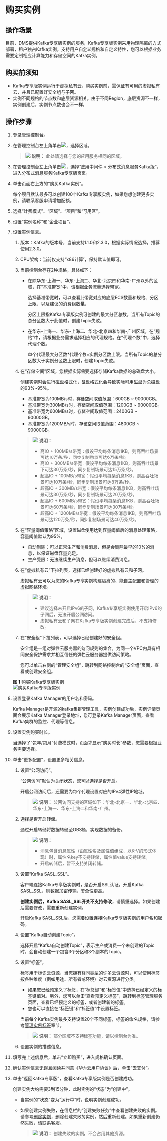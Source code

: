 # 购买实例<a name="kafka-ug-180604013"></a>

## 操作场景<a name="section66578044"></a>

目前，DMS提供Kafka专享版实例的服务，Kafka专享版实例采用物理隔离的方式部署，租户独占Kafka实例。支持用户自定义规格和自定义特性，您可以根据业务需要定制相应计算能力和存储空间的Kafka实例。

## 购买前须知<a name="section62331491"></a>

-   Kafka专享版实例运行于虚拟私有云，购买实例前，需保证有可用的虚拟私有云，并且已配置好安全组与子网。
-   实例不同规格的节点数和底层资源相关。由于不同Region，底层资源不一样，实例创建后，实例节点数也会不一样。

## 操作步骤<a name="section1474721314405"></a>

1.  登录管理控制台。
2.  在管理控制台左上角单击![](figures/icon-region.png)，选择区域。

    >![](public_sys-resources/icon-note.gif) **说明：** 
    >此处请选择与您的应用服务相同的区域。

3.  在管理控制台左上角单击![](figures/icon-list.png)，选择“应用中间件 \> 分布式消息服务Kafka版”，进入分布式消息服务Kafka专享版页面。
4.  单击页面右上方的“购买Kafka实例”。

    每个项目默认最多可以创建100个Kafka专享版实例，如果您想创建更多实例，请联系客服申请增加配额。

5.  选择“计费模式”、“区域”、“项目”和“可用区”。
6.  设置“实例名称”和“企业项目”。
7.  设置实例信息。

    1.  版本：Kafka的版本号，当前支持1.1.0和2.3.0，根据实际情况选择，推荐使用2.3.0。
    2.  CPU架构：当前仅支持“x86计算”，保持默认值即可。
    3.  当前控制台存在2种规格，具体如下：
        -   在除华东-上海一、华东-上海二、华北-北京四和华南-广州以外的区域，在“基准带宽”中，请根据业务流量选择带宽。

            选择基准带宽时，可以查看此带宽对应的底层ECS数量和规格、分区上限、以及建议的消费组数量。

            分区上限指Kafka专享版实例可创建的最大分区总数。当所有Topic的总分区数大于此值时，创建Topic失败。

        -   在华东-上海一、华东-上海二、华北-北京四和华南-广州区域，在“规格”中，请根据业务需求选择相应的代理规格。在“代理个数”中，选择代理个数。

            单个代理最大分区数\*代理个数=实例分区数上限。当所有Topic的总分区数大于实例分区数上限时，创建Topic失败。

    4.  在“存储空间”区域，您根据实际需要选择存储Kafka数据的总磁盘大小。

        创建实例时会进行磁盘格式化，磁盘格式化会导致实际可用磁盘为总磁盘的93%\~95%。

        -   基准带宽为100MB/s时，存储空间取值范围：600GB \~ 90000GB。
        -   基准带宽为300MB/s时，存储空间取值范围：1200GB \~ 90000GB。
        -   基准带宽为600MB/s时，存储空间取值范围：2400GB \~ 90000GB。
        -   基准带宽为1200MB/s时，存储空间取值范围：4800GB \~ 90000GB。

        >![](public_sys-resources/icon-note.gif) **说明：** 
        >-   高IO + 100MB/s带宽：假设平均每条消息1KB，则高吞吐场景可达10万条/秒，同步复制场景可达6万条/秒。
        >-   高IO + 300MB/s带宽 :  假设平均每条消息1KB，则高吞吐场景下可达30万条/秒，同步复制场景可达15万条/秒。
        >-   超高IO + 100MB/s带宽：假设平均每条消息1KB，则高吞吐场景可达10万条/秒，同步复制场景可达8万条/秒。
        >-   超高IO + 300MB/s带宽：假设平均每条消息1KB，则高吞吐场景可达30万条/秒，同步复制场景可达20万条/秒。
        >-   超高IO + 600MB/s带宽：假设平均每条消息1KB，则高吞吐场景可达60万条/秒，同步复制场景可达30万条/秒。
        >-   超高IO + 1200MB/s带宽：假设平均每条消息1KB，则高吞吐场景可达120万条/秒，同步复制场景可达40万条/秒。

    5.  在“容量阈值策略”区域，设置磁盘使用达到容量阈值后的消息处理策略，容量阈值默认为95%。
        -   自动删除：可以正常生产和消费消息，但是会删除最早的10%的消息，以保证磁盘容量充足。
        -   生产受限：无法继续生产消息，但可以继续消费消息。

    6.  在“虚拟私有云”下拉列表，选择已经创建好的虚拟私有云和子网。

        虚拟私有云可以为您的Kafka专享实例构建隔离的、能自主配置和管理的虚拟网络环境。

        >![](public_sys-resources/icon-note.gif) **说明：** 
        >-   建议选择未开启IPv6的子网，Kafka专享版实例使用开启IPv6的子网后，无法开启公网访问。
        >-   虚拟私有云和子网在Kafka专享版实例创建完成后，不支持修改。

    7.  在“安全组”下拉列表，可以选择已经创建好的安全组。

        安全组是一组对弹性云服务器的访问规则的集合，为同一个VPC内具有相同安全保护需求并相互信任的弹性云服务器提供访问策略。

        您可以单击右侧的“管理安全组”，跳转到网络控制台的“安全组”页面，查看或创建安全组。

    **图 1**  购买Kafka专享版实例<a name="fig16974145414282"></a>  
    ![](figures/购买Kafka专享版实例.png "购买Kafka专享版实例")

8.  设置登录Kafka Manager的用户名和密码。

    Kafka Manager是开源的kafka集群管理工具，实例创建成功后，实例详情页面会展示Kafka Manager登录地址，您可登录Kafka Manager页面，查看Kafka集群的监控、代理等信息。

9.  设置实例购买时长。

    当选择了“包年/包月”付费模式时，页面才显示“购买时长”参数，您需要根据业务需要选择。

10. 单击“更多配置”，设置更多相关信息。
    1.  设置“公网访问”。

        “公网访问”默认为关闭状态，您可以选择是否开启。

        开启公网访问后，还需要为每个代理设置对应的IPv4弹性IP地址。

        >![](public_sys-resources/icon-note.gif) **说明：** 
        >公网访问支持的区域如下：华北-北京一、华北-北京四、华东-上海一、华东-上海二和华南-广州。

    2.  选择是否开启转储。

        通过开启转储将数据转储至OBS桶，实现数据的备份。

        >![](public_sys-resources/icon-note.gif) **说明：** 
        >-   消息包含消息属性（由属性名及属性值组成，以K-V的形式体现）时，属性名key不支持转储，属性值value支持转储。
        >-   开启转储后，暂不支持关闭转储。

    3.  设置“Kafka SASL\_SSL”。

        客户端连接Kafka专享版实例时，是否开启SSL认证。开启Kafka SASL\_SSL，则数据加密传输，安全性更高。

        **创建实例后，Kafka SASL\_SSL开关不支持修改**，请慎重选择。如果创建后需要修改，需要重新创建实例。

        开启Kafka SASL\_SSL后，您需要设置连接Kafka专享版实例的用户名和密码。

    4.  设置“Kafka自动创建Topic”。

        选择开启“Kafka自动创建Topic”，表示生产或消费一个未创建的Topic时，会自动创建一个包含3个分区和3个副本的Topic。

    5.  设置“标签”。

        标签用于标识云资源，当您拥有相同类型的许多云资源时，可以使用标签按各种维度（例如用途、所有者或环境）对云资源进行分类。

        -   如果您已经预定义了标签，在“标签键”和“标签值”中选择已经定义的标签键值对。另外，您可以单击“查看预定义标签”，跳转到标签管理服务页面，查看已经预定义的标签，或者创建新的标签。
        -   您也可以直接在“标签键”和“标签值”中设置标签。

        当前每个Kafka实例最多支持设置20个不同标签，标签的命名规格，请参考[管理实例标签](管理实例标签.md)章节。

        >![](public_sys-resources/icon-note.gif) **说明：** 
        >部分区域不支持标签功能，请以控制台为准。

    6.  设置实例的描述信息。

11. 填写完上述信息后，单击“立即购买”，进入规格确认页面。
12. 确认实例信息无误且阅读并同意《华为云用户协议》后，单击“去支付”。
13. 单击“返回Kafka专享版”，查看Kafka专享版实例是否创建成功。

    创建实例大约需要3到15分钟，此时实例的“状态”为“创建中”。

    -   当实例的“状态”变为“运行中”时，说明实例创建成功。
    -   如果创建实例失败，在信息栏的“创建失败任务”中查看创建失败的实例。请参考[删除实例](删除实例.md)，删除创建失败的实例，然后重新创建。如果重新创建仍然失败，请联系客服。

        >![](public_sys-resources/icon-note.gif) **说明：** 
        >创建失败的实例，不会占用其他资源。



